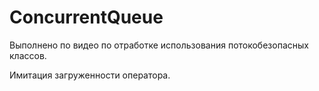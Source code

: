 # ConcurrentQueue

Выполнено по видео по отработке использования потокобезопасных классов.

Имитация загруженности оператора.
